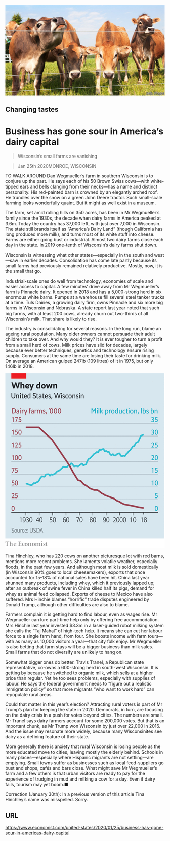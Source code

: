 ![](./images/20200125_USP001_0.jpg)

## Changing tastes

# Business has gone sour in America’s dairy capital

> Wisconsin’s small farms are vanishing

> Jan 25th 2020MONROE, WISCONSIN

TO WALK AROUND Dan Wegmueller’s farm in southern Wisconsin is to conjure up the past. He says each of his 50 Brown Swiss cows—with white-tipped ears and bells clanging from their necks—has a name and distinct personality. His red-painted barn is crowned by an elegantly arched roof. He trundles over the snow on a green John Deere tractor. Such small-scale farming looks wonderfully quaint. But it might as well exist in a museum.

The farm, set amid rolling hills on 350 acres, has been in Mr Wegmueller’s family since the 1930s, the decade when dairy farms in America peaked at 3.6m. Today the country has 37,000 left, with just over 7,000 in Wisconsin. The state still brands itself as “America’s Dairy Land” (though California has long produced more milk), and turns most of its white stuff into cheese. Farms are either going bust or industrial. Almost two dairy farms close each day in the state. In 2019 one-tenth of Wisconsin’s dairy farms shut down.

Wisconsin is witnessing what other states—especially in the south and west—saw in earlier decades. Consolidation has come late partly because its small farms had previously remained relatively productive. Mostly, now, it is the small that go.

Industrial-scale ones do well from technology, economies of scale and easier access to capital. A few minutes’ drive away from Mr Wegmueller’s farm is Pinnacle dairy. It opened in 2018 and has a 5,000-strong herd in six enormous white barns. Pumps at a warehouse fill several steel tanker trucks at a time. Tuls Dairies, a growing dairy firm, owns Pinnacle and six more big farms in Wisconsin and Nebraska. A state report last year noted that such big farms, with at least 200 cows, already churn out two-thirds of all Wisconsin’s milk. That share is likely to rise.

The industry is consolidating for several reasons. In the long run, blame an ageing rural population. Many older owners cannot persuade their adult children to take over. And why would they? It is ever tougher to turn a profit from a small herd of cows. Milk prices have slid for decades, largely because ever better techniques, genetics and technology ensure rising supply. Consumers at the same time are losing their taste for drinking milk. On average an American gulped 247lb (109 litres) of it in 1975, but only 146lb in 2018.



![](./images/20200125_USC290.png)

Tina Hinchley, who has 220 cows on another picturesque lot with red barns, mentions more recent problems. She laments volatile weather, especially floods, in the past few years. And although most milk is sold domestically (in Wisconsin 90% goes to local cheesemakers), exports that once accounted for 15-18% of national sales have been hit. China last year shunned many products, including whey, which it previously lapped up; after an outbreak of swine fever in China killed half its pigs, demand for whey as animal feed collapsed. Exports of cheese to Mexico have also suffered. Mrs Hinchie blames “horrific” trade disputes engineered by Donald Trump, although other difficulties are also to blame.

Farmers complain it is getting hard to find labour, even as wages rise. Mr Wegmueller can lure part-time help only by offering free accommodation. Mrs Hinchie last year invested $3.3m in a laser-guided robot milking system she calls the “Taj Mahal” of high-tech help. It means she can cut her labour force to a single farm hand, from four. She boosts income with farm tours—with as many as 10,000 visitors a year—that city folk enjoy. Mr Wegmueller is also betting that farm stays will be a bigger business than milk sales. Small farms that do not diversify are unlikely to hang on.

Somewhat bigger ones do better. Travis Tranel, a Republican state representative, co-owns a 600-strong herd in south-west Wisconsin. It is getting by because he switched to organic milk, which sells at a higher price than regular. Yet he too sees problems, especially with supplies of labour. He says the federal government needs to “figure out a realistic immigration policy” so that more migrants “who want to work hard” can repopulate rural areas.

Could that matter in this year’s election? Attracting rural voters is part of Mr Trump’s plan for keeping the state in 2020. Democrats, in turn, are focusing on the dairy crisis in a push for votes beyond cities. The numbers are small. Mr Tranel says dairy farmers account for some 200,000 votes. But that is an important chunk, as Mr Trump won Wisconsin by just over 22,000 in 2016. And the issue may resonate more widely, because many Wisconsinites see dairy as a defining feature of their state.

More generally there is anxiety that rural Wisconsin is losing people as the more educated move to cities, leaving mostly the elderly behind. Schools in many places—especially where Hispanic migrants are not settling—are emptying. Small towns suffer as businesses such as local feed-suppliers go bust and shops, cafés and bars close. What might save Mr Wegmueller’s farm and a few others is that urban visitors are ready to pay for the experience of trudging in mud and milking a cow for a day. Even if dairy fails, tourism may yet boom.■

Correction (January 30th): In a previous version of this article Tina Hinchley’s name was misspelled. Sorry.

## URL

https://www.economist.com/united-states/2020/01/25/business-has-gone-sour-in-americas-dairy-capital
